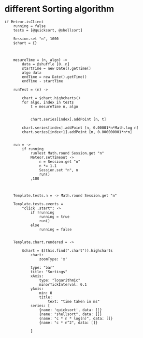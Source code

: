 # different Sorting algorithm
	
	if Meteor.isClient
		running = false
		tests = [@quicksort, @shellsort]
		
		Session.set "n", 1000
		$chart = {}
		


		mesureTime = (n, algo) ->
			data = @shuffle [0..n]
			startTime = new Date().getTime()
			algo data
			endTime = new Date().getTime()
			endTime - startTime
		
		runTest = (n) ->

			chart = $chart.highcharts()
			for algo, index in tests
				t = mesureTime n, algo
			
				
				chart.series[index].addPoint [n, t]
			
			chart.series[index].addPoint [n, 0.00001*n*Math.log n]
			chart.series[index+1].addPoint [n, 0.000000001*n*n]


		run = ->
			if running
				runTest Math.round Session.get "n"
				Meteor.setTimeout ->
					n = Session.get "n"
					n *= 1.1
					Session.set "n", n
					run()
				,100



		Template.tests.n = -> Math.round Session.get "n"

		Template.tests.events =
			"click .start": ->
				if !running
					running = true
					run()
				else
					running = false


		Template.chart.rendered = ->
		
			$chart = $(this.find(".chart")).highcharts
				chart:
	                zoomType: 'x'
	
				type: "bar"
				title: "Sortings"
				xAxis:
					type: "logarithmic"
					minorTickInterval: 0.1
				yAxis:
					min: 0
					title:
						text: "time taken in ms"
				series: [
					{name: 'quicksort', data: []}
					{name: "shellsort", data: []}
					{name: "c * n * log(n)", data: []}
					{name: "c * n^2", data: []}

				]
			
		
